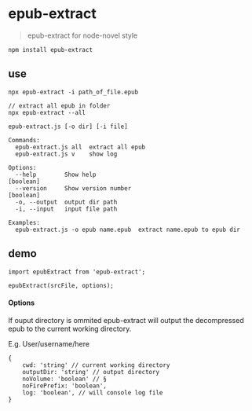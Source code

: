 # epub-extract

> epub-extract for node-novel style

`npm install epub-extract`

## use

```
npx epub-extract -i path_of_file.epub

// extract all epub in folder
npx epub-extract --all
```

```
epub-extract.js [-o dir] [-i file]

Commands:
  epub-extract.js all  extract all epub
  epub-extract.js v    show log

Options:
  --help        Show help                                              [boolean]
  --version     Show version number                                    [boolean]
  -o, --output  output dir path
  -i, --input   input file path

Examples:
  epub-extract.js -o epub name.epub  extract name.epub to epub dir
```

## demo

```
import epubExtract from 'epub-extract';

epubExtract(srcFile, options);
```

#### Options

If ouput directory is ommited epub-extract will output the decompressed epub to the current working directory.

E.g. User/username/here

```
{
    cwd: 'string' // current working directory
    outputDir: 'string' // output directory
    noVolume: 'boolean' // §
    noFirePrefix: 'boolean',
    log: 'boolean', // will console log file
}
```